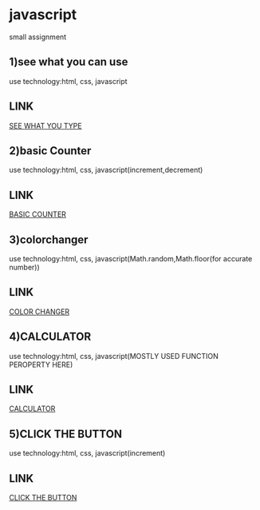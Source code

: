 # javascript
small assignment
## 1)see what you can use
use technology:html, css, javascript

## LINK
[SEE WHAT YOU TYPE](https://nd1seewhatyoutype.netlify.app/)

## 2)basic Counter
use technology:html, css, javascript(increment,decrement)

## LINK
[BASIC COUNTER ](https://nd2basiccounter.netlify.app/)

## 3)colorchanger
use technology:html, css, javascript(Math.random,Math.floor(for accurate number))

## LINK
[COLOR CHANGER ](https://nd3colorchanger.netlify.app/)

## 4)CALCULATOR
use technology:html, css, javascript(MOSTLY USED FUNCTION PEROPERTY HERE)

## LINK
[CALCULATOR ](https://nd4calculator.netlify.app/)

## 5)CLICK THE BUTTON
use technology:html, css, javascript(increment)

## LINK
[CLICK THE BUTTON](https://nd-6-clickthebutton.netlify.app/)
